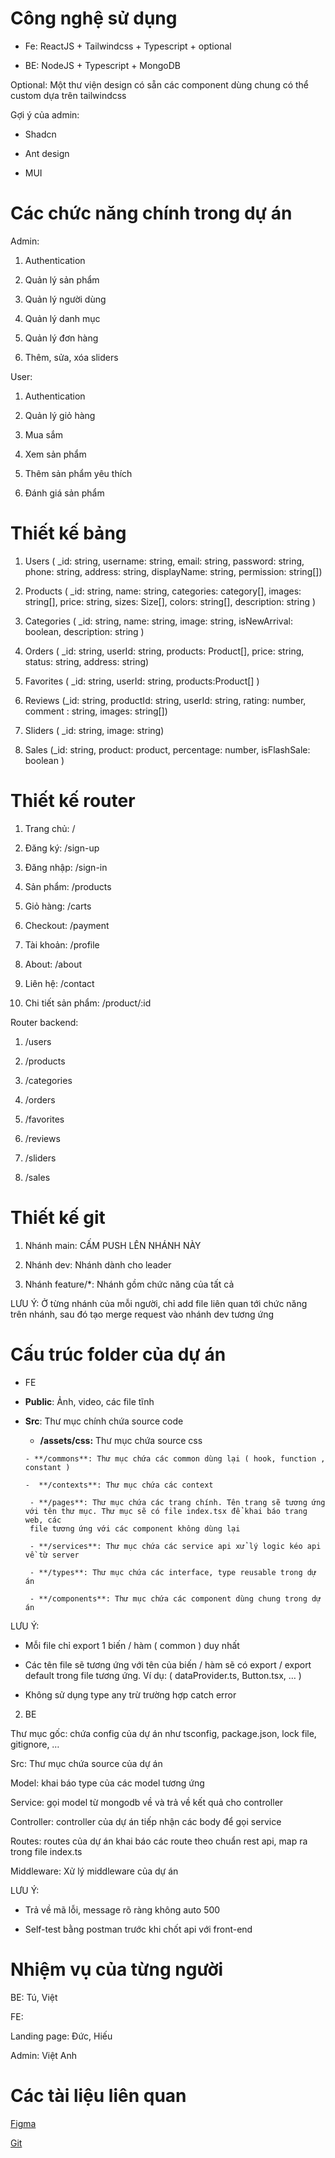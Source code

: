 
# Công nghệ sử dụng

-  Fe: ReactJS + Tailwindcss + Typescript + optional

-  BE: NodeJS + Typescript + MongoDB

Optional: Một thư viện design có sẵn các component dùng chung có thể custom dựa trên tailwindcss

Gợi ý của admin:

-  Shadcn

-  Ant design

-  MUI

# Các chức năng chính trong dự án

Admin:

1.  Authentication

2.  Quản lý sản phẩm

3.  Quản lý người dùng

4.  Quản lý danh mục

5.  Quản lý đơn hàng

6.  Thêm, sửa, xóa sliders

User:

1.  Authentication

2.  Quản lý giỏ hàng

3.  Mua sắm

4.  Xem sản phẩm

5.  Thêm sản phẩm yêu thích

6.  Đánh giá sản phẩm

# Thiết kế bảng

1.  Users ( _id: string, username: string, email: string, password: string, phone: string, address: string, displayName: string, permission: string[])

2.  Products ( _id: string, name: string, categories: category[], images: string[], price: string, sizes: Size[], colors: string[], description: string )

3.  Categories ( _id: string, name: string, image: string, isNewArrival: boolean, description: string )

4.  Orders ( _id: string, userId: string, products: Product[], price: string, status: string, address: string)

5.  Favorites ( _id: string, userId: string, products:Product[] )

6.  Reviews (_id: string, productId: string, userId: string, rating: number, comment : string, images: string[])

7.  Sliders ( _id: string, image: string)

8.  Sales (_id: string, product: product, percentage: number, isFlashSale: boolean )

# Thiết kế router

1.  Trang chủ: /
    
2.  Đăng ký: /sign-up
    
3.  Đăng nhập: /sign-in
    
4.  Sản phẩm: /products
    
5.  Giỏ hàng: /carts
    
6.  Checkout: /payment
    
7.  Tài khoản: /profile
    
8.  About: /about
    
9.  Liên hệ: /contact
    
10.  Chi tiết sản phẩm: /product/:id
    

Router backend:

1. /users

2.  /products

3.  /categories

4.  /orders

5.  /favorites

6.  /reviews

7.  /sliders

8.  /sales

# Thiết kế git

1.  Nhánh main: CẤM PUSH LÊN NHÁNH NÀY
    
2.  Nhánh dev: Nhánh dành cho leader
    
3.  Nhánh feature/*: Nhánh gồm chức năng của tất cả
    

LƯU Ý: Ở từng nhánh của mỗi người, chỉ add file liên quan tới chức năng trên nhánh, sau đó tạo merge request vào nhánh dev tương ứng

# Cấu trúc folder của dự án

 -  FE
    

- **Public**: Ảnh, video, các file tĩnh

- **Src**: Thư mục chính chứa source code

	 - **/assets/css:** Thư mục chứa source css
   
	  - **/commons**: Thư mục chứa các common dùng lại ( hook, function , constant )
	   
	  -  **/contexts**: Thư mục chứa các context
	   
	   - **/pages**: Thư mục chứa các trang chính. Tên trang sẽ tương ứng với tên thư mục. Thư mục sẽ có file index.tsx để khai báo trang web, các
	   file tương ứng với các component không dùng lại
	   
	   - **/services**: Thư mục chứa các service api xử lý logic kéo api về từ server
	   
	   - **/types**: Thư mục chứa các interface, type reusable trong dự án
	   
	   - **/components**: Thư mục chứa các component dùng chung trong dự án

LƯU Ý:

-   Mỗi file chỉ export 1 biến / hàm ( common ) duy nhất
    
-   Các tên file sẽ tương ứng với tên của biến / hàm sẽ có export / export default trong file tương ứng. Ví dụ: ( dataProvider.ts, Button.tsx, … )
    
-   Không sử dụng type any trừ trường hợp catch error
    

2.  BE
    

Thư mục gốc: chứa config của dự án như tsconfig, package.json, lock file, gitignore, …

Src: Thư mục chứa source của dự án

Model: khai báo type của các model tương ứng

Service: gọi model từ mongodb về và trả về kết quả cho controller

Controller: controller của dự án tiếp nhận các body để gọi service

Routes: routes của dự án khai báo các route theo chuẩn rest api, map ra trong file index.ts

Middleware: Xử lý middleware của dự án

LƯU Ý:

-   Trả về mã lỗi, message rõ ràng không auto 500
    
-   Self-test bằng postman trước khi chốt api với front-end
    

# Nhiệm vụ của từng người

BE: Tú, Việt

FE:

Landing page: Đức, Hiếu

Admin: Việt Anh

# Các tài liệu liên quan

[Figma](https://www.figma.com/design/5zAH0vRrYAiRckduqCVPl9/Full-E-Commerce-Website-UI-UX-Design-(Community)?node-id=1-3&p=f&t=aMGTPENnHKECNO3Z-0)

[Git](https://github.com/Lokey2411/practice-shopify-project)